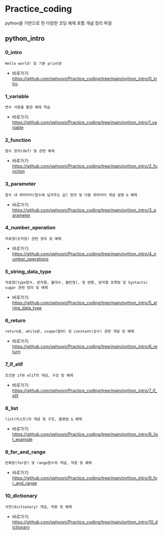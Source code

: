 # Practice_coding
python을 기반으로 한 다양한 코딩 예제 포함 개념 정리 파일
## python_intro
### 0_intro 
    Hello world! 및 기본 print문
 - 바로가기: <https://github.com/sehooni/Practice_coding/tree/main/python_intro/0_intro>

### 1_variable
    변수 사용을 통한 예제 학습
 - 바로가기: <https://github.com/sehooni/Practice_coding/tree/main/python_intro/1_variable>


### 2_function
    함수 정의(def) 및 관련 예제
 - 바로가기: <https://github.com/sehooni/Practice_coding/tree/main/python_intro/2_function>


### 3_parameter
    함수 내 파라미터(함수에 넘겨주는 값) 정의 및 다중 파라미터 개념 설명 & 예제
 - 바로가기: <https://github.com/sehooni/Practice_coding/tree/main/python_intro/3_parameter>


### 4_number_operation
    자료형(숫자형) 관련 정의 및 예제
 - 바로가기: <https://github.com/sehooni/Practice_coding/tree/main/python_intro/4_number_operations>


### 5_string_data_type
    자료형(type함수, 문자열, 불대수, 불린형), 형 변환, 문자열 포맷팅 및 Syntactic sugar 관련 정의 및 예제
 - 바로가기: <https://github.com/sehooni/Practice_coding/tree/main/python_intro/5_string_data_type>


### 6_return
    return문, while문, scope(범위) 및 constant(상수) 관련 개념 및 예제
 - 바로가기: <https://github.com/sehooni/Practice_coding/tree/main/python_intro/6_return>


### 7_if_elif
    조건문 if와 elif의 개념, 구조 및 예제
 - 바로가기: <https://github.com/sehooni/Practice_coding/tree/main/python_intro/7_if_elif>


### 8_list
    list(리스트)의 개념 및 구조, 활용법 & 예제
 - 바로가기: <https://github.com/sehooni/Practice_coding/tree/main/python_intro/8_list_example>
 
 
### 9_for_and_range
    반복문(for문) 및 range함수의 개념, 적용 및 예제
 - 바로가기: <https://github.com/sehooni/Practice_coding/tree/main/python_intro/9_for_and_range>


### 10_dictionary
    사전(dictionary) 개념, 적용 및 예제
 - 바로가기: <https://github.com/sehooni/Practice_coding/tree/main/python_intro/10_dictionary>

